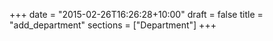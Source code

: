 +++
date = "2015-02-26T16:26:28+10:00"
draft = false
title = "add_department"
sections = ["Department"]
+++

